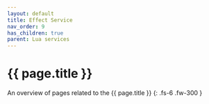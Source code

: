 ```yaml
---
layout: default
title: Effect Service
nav_order: 9
has_children: true
parent: Lua services
---
```


# {{ page.title }}


An overview of pages related to the {{ page.title }}
{: .fs-6 .fw-300 }

